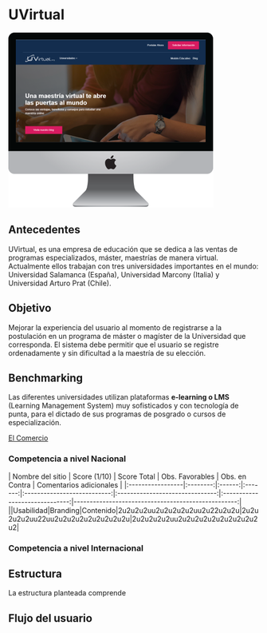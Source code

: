 # UVirtual

![UVirtual](assets/img/UVirtual.png)

## Antecedentes

UVirtual, es una empresa de educación que se dedica a las ventas de programas especializados, máster, maestrías de manera virtual. Actualmente ellos trabajan con tres universidades importantes en el mundo: Universidad Salamanca (España), Universidad Marcony (Italia) y Universidad Arturo Prat (Chile).

[](www.uvirtual.org)

## Objetivo

Mejorar la experiencia del usuario al momento de registrarse a la postulación en un programa de máster o magíster de la Universidad que corresponda.
El sistema debe permitir que el usuario se registre ordenadamente y sin dificultad a la maestría de su elección.

## Benchmarking

Las diferentes universidades utilizan plataformas **e-learning o LMS** (Learning Management System) muy sofisticados y con tecnología de punta, para el dictado de sus programas de posgrado o cursos de especialización.

[El Comercio](https://bit.ly/2GNfK7L "El Comercio")

### Competencia a nivel Nacional

| Nombre del sitio  | Score (1/10) |         Score Total         |         Obs. Favorables         |         Obs. en Contra         |          Comentarios adicionales         |
|:-----------------|:--------:|:------:|:-------:|:---------------------------:|:-------------------------------:|:------------------------------:|---------------------------------------------------:|
|[](https://2u.com/)|Usabilidad|Branding|Contenido|2u2u2u2uu2u2u2u2u2uu2u22u2u2u|2u2u2u2u2uu22uu2u2u2u2u2u2u2u2u2u|2u2u2u2u2uu2u2u2u2u2u2u2u2u2u2u2|             

### Competencia a nivel Internacional

## Estructura

La estructura planteada comprende

## Flujo del usuario
